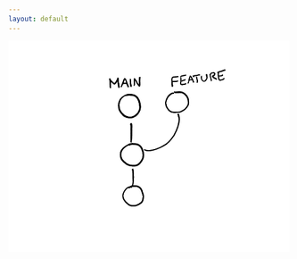 ```yaml
---
layout: default
---
```


<div class="grid">
<img class="h-100 justify-self-center self-center" src="slides/ruphin-slides-open-source-workshop/images/feature-branch.png" alt="mobile-view">
</div>
